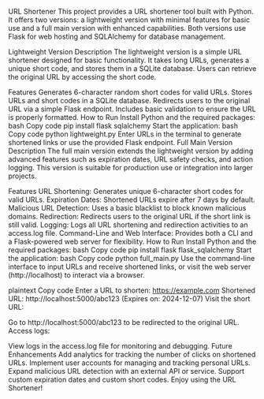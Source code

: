 URL Shortener
This project provides a URL shortener tool built with Python. It offers two versions: a lightweight version with minimal features for basic use and a full main version with enhanced capabilities. Both versions use Flask for web hosting and SQLAlchemy for database management.

Lightweight Version
Description
The lightweight version is a simple URL shortener designed for basic functionality. It takes long URLs, generates a unique short code, and stores them in a SQLite database. Users can retrieve the original URL by accessing the short code.

Features
Generates 6-character random short codes for valid URLs.
Stores URLs and short codes in a SQLite database.
Redirects users to the original URL via a simple Flask endpoint.
Includes basic validation to ensure the URL is properly formatted.
How to Run
Install Python and the required packages:
bash
Copy code
pip install flask sqlalchemy
Start the application:
bash
Copy code
python lightweight.py
Enter URLs in the terminal to generate shortened links or use the provided Flask endpoint.
Full Main Version
Description
The full main version extends the lightweight version by adding advanced features such as expiration dates, URL safety checks, and action logging. This version is suitable for production use or integration into larger projects.

Features
URL Shortening: Generates unique 6-character short codes for valid URLs.
Expiration Dates: Shortened URLs expire after 7 days by default.
Malicious URL Detection: Uses a basic blacklist to block known malicious domains.
Redirection: Redirects users to the original URL if the short link is still valid.
Logging: Logs all URL shortening and redirection activities to an access.log file.
Command-Line and Web Interface: Provides both a CLI and a Flask-powered web server for flexibility.
How to Run
Install Python and the required packages:
bash
Copy code
pip install flask flask_sqlalchemy
Start the application:
bash
Copy code
python full_main.py
Use the command-line interface to input URLs and receive shortened links, or visit the web server (http://localhost) to interact via a browser.

plaintext
Copy code
Enter a URL to shorten: https://example.com
Shortened URL: http://localhost:5000/abc123 (Expires on: 2024-12-07)
Visit the short URL:

Go to http://localhost:5000/abc123 to be redirected to the original URL.
Access logs:

View logs in the access.log file for monitoring and debugging.
Future Enhancements
Add analytics for tracking the number of clicks on shortened URLs.
Implement user accounts for managing and tracking personal URLs.
Expand malicious URL detection with an external API or service.
Support custom expiration dates and custom short codes.
Enjoy using the URL Shortener!
